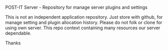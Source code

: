 
POST-IT Server - Repository for manage server plugins and settings

This is not an independent application repository. Just store with github, for manage setting and plugin allocation history.
Please do not folk or clone for using own server. This repo context containing many resources our server dependable.

Thanks


